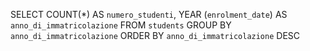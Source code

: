 <!-- Contare quanti studenti ci sono stati ogni anno -->

SELECT COUNT(\*) AS `numero_studenti`, YEAR (`enrolment_date`) AS `anno_di_immatricolazione`
FROM `students`
GROUP BY `anno_di_immatricolazione`
ORDER BY `anno_di_immatricolazione` DESC
